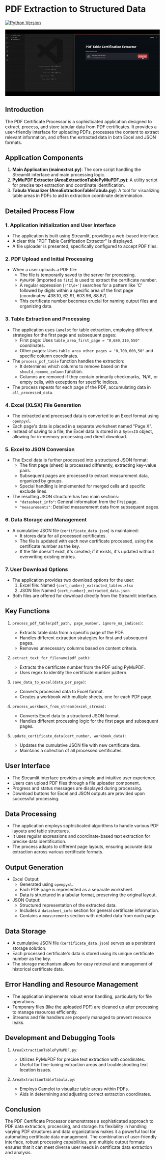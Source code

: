 #     PDF Extraction to Structured Data

[![Python Version](https://img.shields.io/badge/python-3.8%2B-blue.svg)](https://www.python.org/downloads/)

![GIF demonstrating the Streamlit process, Excel, and JSON output](https://raw.githubusercontent.com/alanslzrr/PDF-Extraction-to-Structured-Data/main/images/PDFtoStructuredData.gif)

## Introduction
The PDF Certificate Processor is a sophisticated application designed to extract, process, and store tabular data from PDF certificates. It provides a user-friendly interface for uploading PDFs, processes the content to extract relevant information, and offers the extracted data in both Excel and JSON formats.

## Application Components
1. **Main Application (mainextrat.py)**: The core script handling the Streamlit interface and main processing logic.
2. **PyMuPDF Extractor (AreaExtractionTablePyMuPDF.py)**: A utility script for precise text extraction and coordinate identification.
3. **Tabula Visualizer (AreaExtractionTableTabula.py)**: A tool for visualizing table areas in PDFs to aid in extraction coordinate determination.

## Detailed Process Flow

### 1. Application Initialization and User Interface
- The application is built using Streamlit, providing a web-based interface.
- A clear title "PDF Table Certification Extractor" is displayed.
- A file uploader is presented, specifically configured to accept PDF files.

### 2. PDF Upload and Initial Processing
- When a user uploads a PDF file:
  - The file is temporarily saved to the server for processing.
  - `PyMuPDF` (imported as `fitz`) is used to extract the certificate number.
  - A regular expression (`r'C\d+'`) searches for a pattern like 'C' followed by digits within a specific area of the first page (coordinates: 438.10, 62.91, 603.96, 88.87).
  - This certificate number becomes crucial for naming output files and organizing data.

### 3. Table Extraction and Processing
- The application uses `Camelot` for table extraction, employing different strategies for the first page and subsequent pages:
  - First page: Uses `table_area_first_page = "0,680,310,550"` coordinates.
  - Other pages: Uses `table_area_other_pages = "0,700,600,50"` and specific column coordinates.
- The `process_pdf_table` function handles the extraction:
  - It determines which columns to remove based on the `should_remove_column` function.
  - Columns are removed if they contain primarily checkmarks, 'N/A', or empty cells, with exceptions for specific indices.
- The process repeats for each page of the PDF, accumulating data in `all_processed_data`.

### 4. Excel (XLSX) File Generation
- The extracted and processed data is converted to an Excel format using `openpyxl`.
- Each page's data is placed in a separate worksheet named "Page X".
- Instead of saving to a file, the Excel data is stored in a `BytesIO` object, allowing for in-memory processing and direct download.

### 5. Excel to JSON Conversion
- The Excel data is further processed into a structured JSON format:
  - The first page (sheet) is processed differently, extracting key-value pairs.
  - Subsequent pages are processed to extract measurement data, organized by groups.
  - Special handling is implemented for merged cells and specific exclude lines.
- The resulting JSON structure has two main sections:
  - `"datasheet_info"`: General information from the first page.
  - `"measurements"`: Detailed measurement data from subsequent pages.

### 6. Data Storage and Management
- A cumulative JSON file (`certificate_data.json`) is maintained:
  - It stores data for all processed certificates.
  - The file is updated with each new certificate processed, using the certificate number as the key.
  - If the file doesn't exist, it's created; if it exists, it's updated without overwriting existing entries.

### 7. User Download Options
- The application provides two download options for the user:
  1. Excel file: Named `{cert_number}_extracted_tables.xlsx`
  2. JSON file: Named `{cert_number}_extracted_data.json`
- Both files are offered for download directly from the Streamlit interface.

## Key Functions

1. `process_pdf_table(pdf_path, page_number, ignore_na_indices)`:
   - Extracts table data from a specific page of the PDF.
   - Handles different extraction strategies for first and subsequent pages.
   - Removes unnecessary columns based on content criteria.

2. `extract_text_for_filename(pdf_path)`:
   - Extracts the certificate number from the PDF using PyMuPDF.
   - Uses regex to identify the certificate number pattern.

3. `save_data_to_excel(data_per_page)`:
   - Converts processed data to Excel format.
   - Creates a workbook with multiple sheets, one for each PDF page.

4. `process_workbook_from_stream(excel_stream)`:
   - Converts Excel data to a structured JSON format.
   - Handles different processing logic for the first page and subsequent pages.

5. `update_certificate_data(cert_number, workbook_data)`:
   - Updates the cumulative JSON file with new certificate data.
   - Maintains a collection of all processed certificates.

## User Interface
- The Streamlit interface provides a simple and intuitive user experience.
- Users can upload PDF files through a file uploader component.
- Progress and status messages are displayed during processing.
- Download buttons for Excel and JSON outputs are provided upon successful processing.

## Data Processing
- The application employs sophisticated algorithms to handle various PDF layouts and table structures.
- It uses regular expressions and coordinate-based text extraction for precise data identification.
- The process adapts to different page layouts, ensuring accurate data extraction across various certificate formats.

## Output Generation
- Excel Output:
  - Generated using `openpyxl`.
  - Each PDF page is represented as a separate worksheet.
  - Data is structured in a tabular format, preserving the original layout.
- JSON Output:
  - Structured representation of the extracted data.
  - Includes a `datasheet_info` section for general certificate information.
  - Contains a `measurements` section with detailed data from each page.

## Data Storage
- A cumulative JSON file (`certificate_data.json`) serves as a persistent storage solution.
- Each processed certificate's data is stored using its unique certificate number as the key.
- The storage mechanism allows for easy retrieval and management of historical certificate data.

## Error Handling and Resource Management
- The application implements robust error handling, particularly for file operations.
- Temporary files (like the uploaded PDF) are cleaned up after processing to manage resources efficiently.
- Streams and file handlers are properly managed to prevent resource leaks.

## Development and Debugging Tools
1. `AreaExtractionTablePyMuPDF.py`:
   - Utilizes PyMuPDF for precise text extraction with coordinates.
   - Useful for fine-tuning extraction areas and troubleshooting text location issues.

2. `AreaExtractionTableTabula.py`:
   - Employs Camelot to visualize table areas within PDFs.
   - Aids in determining and adjusting correct extraction coordinates.

## Conclusion
The PDF Certificate Processor demonstrates a sophisticated approach to PDF data extraction, processing, and storage. Its flexibility in handling varying PDF structures and data organizations makes it a powerful tool for automating certificate data management. The combination of user-friendly interface, robust processing capabilities, and multiple output formats ensures that it can meet diverse user needs in certificate data extraction and analysis.
